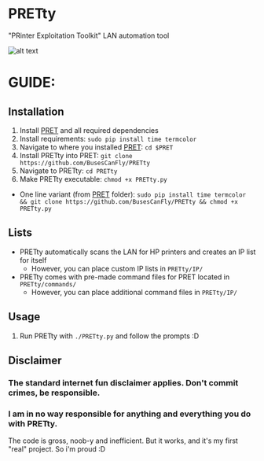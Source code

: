 # PRETty
"PRinter Exploitation Toolkit" LAN automation tool

![alt text](https://github.com/BusesCanFly/PRETty/blob/master/PRETty.png "PRETTy")

# GUIDE:

## Installation
1. Install [PRET](https://github.com/RUB-NDS/PRET) and all required dependencies
2. Install requirements: `sudo pip install time termcolor`
3. Navigate to where you installed [PRET](https://github.com/RUB-NDS/PRET): `cd $PRET`
4. Install PRETty into PRET: `git clone https://github.com/BusesCanFly/PRETty`
5. Navigate to PRETty: `cd PRETty`
6. Make PRETty executable: `chmod +x PRETty.py`
* One line variant (from [PRET](https://github.com/RUB-NDS/PRET) folder): `sudo pip install time termcolor && git clone https://github.com/BusesCanFly/PRETty && chmod +x PRETty.py`

## Lists
* PRETty automatically scans the LAN for HP printers and creates an IP list for itself
	* However, you can place custom IP lists in `PRETty/IP/`
* PRETty comes with pre-made command files for PRET located in `PRETty/commands/`
	* However, you can place additional command files in `PRETty/IP/`
	
## Usage
1. Run PRETty with `./PRETty.py` and follow the prompts :D

## Disclaimer
### The standard internet fun disclaimer applies. Don't commit crimes, be responsible. 
### I am in no way responsible for anything and everything you do with PRETty. 
The code is gross, noob-y and inefficient. But it works, and it's my first "real" project. So i'm proud :D
